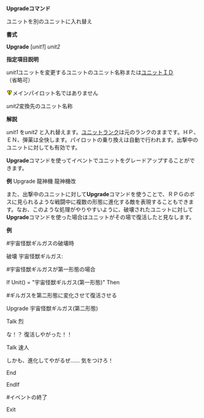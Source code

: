 **Upgradeコマンド**

ユニットを別のユニットに入れ替え

**書式**

**Upgrade** [*unit1*] *unit2*

**指定項目説明**

*unit1*ユニットを変更するユニットのユニット名称または[ユニットＩＤ](ユニットＩＤ.md)（省略可）

![](../images/bm0.gif)メインパイロット名ではありません

*unit2*変換先のユニット名称

**解説**

*unit1* を*unit2* と入れ替えます。[ユニットランク](ユニットランク.md)は元のランクのままです。ＨＰ、ＥＮ、弾薬は全快します。パイロットの乗り換えは自動で行われます。出撃中のユニットに対しても有効です。

**Upgrade**コマンドを使ってイベントでユニットをグレードアップすることができます。

**例** Upgrade 龍神機 龍神機改

また、出撃中のユニットに対して**Upgrade**コマンドを使うことで、ＲＰＧのボスに見られるような戦闘中に複数の形態に進化する敵を表現することもできます。なお、このような処理がやりやすいように、破壊されたユニットに対して**Upgrade**コマンドを使った場合はユニットがその場で復活したと見なします。

**例**

#宇宙怪獣ギルガスの破壊時

破壊 宇宙怪獣ギルガス:

#宇宙怪獣ギルガスが第一形態の場合

If Unit() = "宇宙怪獣ギルガス(第一形態)" Then

#ギルガスを第二形態に変化させて復活させる

Upgrade 宇宙怪獣ギルガス(第二形態)

Talk 烈

な！？ 復活しやがった！！

Talk 速人

しかも、進化してやがるぜ…… 気をつけろ！

End

EndIf

#イベントの終了

Exit
